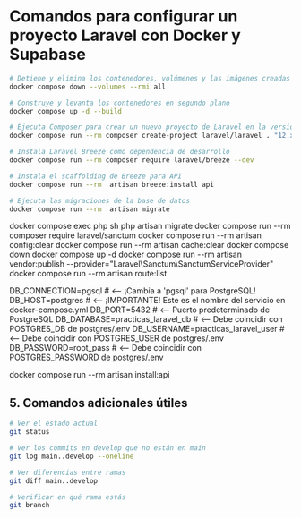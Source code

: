# Comandos para configurar un proyecto Laravel con Docker y Supabase

```bash
# Detiene y elimina los contenedores, volúmenes y las imágenes creadas por docker compose
docker compose down --volumes --rmi all

# Construye y levanta los contenedores en segundo plano
docker compose up -d --build

# Ejecuta Composer para crear un nuevo proyecto de Laravel en la versión 12.x dentro del contenedor
docker compose run --rm composer create-project laravel/laravel . "12.x"

# Instala Laravel Breeze como dependencia de desarrollo
docker compose run --rm composer require laravel/breeze --dev

# Instala el scaffolding de Breeze para API
docker compose run --rm  artisan breeze:install api

# Ejecuta las migraciones de la base de datos
docker compose run --rm  artisan migrate
```


docker compose exec php sh
php artisan migrate
docker compose run --rm composer require laravel/sanctum
docker compose run --rm artisan config:clear
docker compose run --rm artisan cache:clear
docker compose down
docker compose up -d
docker compose run --rm artisan vendor:publish --provider="Laravel\Sanctum\SanctumServiceProvider"
docker compose run --rm artisan route:list

DB_CONNECTION=pgsql # <-- ¡Cambia a 'pgsql' para PostgreSQL!
DB_HOST=postgres    # <-- ¡IMPORTANTE! Este es el nombre del servicio en docker-compose.yml
DB_PORT=5432        # <-- Puerto predeterminado de PostgreSQL
DB_DATABASE=practicas_laravel_db # <-- Debe coincidir con POSTGRES_DB de postgres/.env
DB_USERNAME=practicas_laravel_user # <-- Debe coincidir con POSTGRES_USER de postgres/.env
DB_PASSWORD=root_pass # <-- Debe coincidir con POSTGRES_PASSWORD de postgres/.env

docker compose run --rm artisan install:api

## 5. Comandos adicionales útiles

```bash
# Ver el estado actual
git status

# Ver los commits en develop que no están en main
git log main..develop --oneline

# Ver diferencias entre ramas
git diff main..develop

# Verificar en qué rama estás
git branch